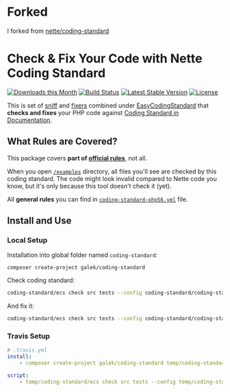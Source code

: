 # Forked
I forked from [nette/coding-standard](https://github.com/nette/coding-standard)

# Check & Fix Your Code with Nette Coding Standard

[![Downloads this Month](https://img.shields.io/packagist/dm/galek/coding-standard.svg)](https://packagist.org/packages/galek/coding-standard)
[![Build Status](https://travis-ci.org/JanGalek/coding-standard.svg?branch=master)](https://travis-ci.org/JanGalek/coding-standard)
[![Latest Stable Version](https://img.shields.io/packagist/v/JanGalek/coding-standard.svg)](https://github.com/JanGalek/coding-standard/releases)
[![License](https://img.shields.io/badge/license-MIT-blue.svg)](/LICENSE)


This is set of [sniff](https://github.com/squizlabs/PHP_CodeSniffer) and [fixers](https://github.com/FriendsOfPHP/PHP-CS-Fixer) combined under [EasyCodingStandard](https://github.com/Symplify/EasyCodingStandard) that **checks and fixes** your PHP code against [Coding Standard in Documentation](https://nette.org/en/coding-standard).


## What Rules are Covered?

This package covers **part of [official rules](https://nette.org/en/coding-standard)**, not all.

When you open [`/examples`](/examples) directory, all files you'll see are checked by this coding standard. The code might look invalid compared to Nette code you know, but it's only because this tool doesn't check it (yet).

All **general rules** you can find in [`coding-standard-php56.yml`](/coding-standard-php56.yml) file.


## Install and Use


### Local Setup

Installation into global folder named `coding-standard`:

```
composer create-project galek/coding-standard
```

Check coding standard:

```bash
coding-standard/ecs check src tests --config coding-standard/coding-standard-php56.yml
```

And fix it:

```bash
coding-standard/ecs check src tests --config coding-standard/coding-standard-php56.yml --fix
```

### Travis Setup

```yaml
# .travis.yml
install:
    - composer create-project galek/coding-standard temp/coding-standard

script:
    - temp/coding-standard/ecs check src tests --config temp/coding-standard/coding-standard-php56.yml
```
